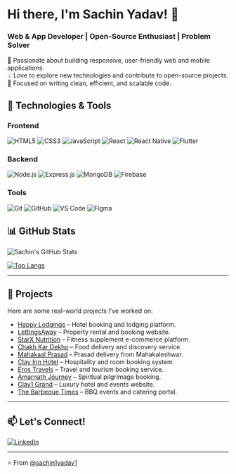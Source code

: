 # Hi there, I'm Sachin Yadav! 👋

### Web & App Developer | Open-Source Enthusiast | Problem Solver

🚀 Passionate about building responsive, user-friendly web and mobile applications.  
💡 Love to explore new technologies and contribute to open-source projects.  
🎯 Focused on writing clean, efficient, and scalable code.  

## 🔧 Technologies & Tools

### Frontend
![HTML5](https://img.shields.io/badge/-HTML5-E34F26?style=flat&logo=html5&logoColor=white)
![CSS3](https://img.shields.io/badge/-CSS3-1572B6?style=flat&logo=css3&logoColor=white)
![JavaScript](https://img.shields.io/badge/-JavaScript-F7DF1E?style=flat&logo=javascript&logoColor=black)
![React](https://img.shields.io/badge/-React-61DAFB?style=flat&logo=react&logoColor=black)
![React Native](https://img.shields.io/badge/-React_Native-61DAFB?style=flat&logo=react&logoColor=black)
![Flutter](https://img.shields.io/badge/-Flutter-02569B?style=flat&logo=flutter&logoColor=white)

### Backend
![Node.js](https://img.shields.io/badge/-Node.js-339933?style=flat&logo=node.js&logoColor=white)
![Express.js](https://img.shields.io/badge/-Express.js-000000?style=flat&logo=express&logoColor=white)
![MongoDB](https://img.shields.io/badge/-MongoDB-47A248?style=flat&logo=mongodb&logoColor=white)
![Firebase](https://img.shields.io/badge/-Firebase-FFCA28?style=flat&logo=firebase&logoColor=black)

### Tools
![Git](https://img.shields.io/badge/-Git-F05032?style=flat&logo=git&logoColor=white)
![GitHub](https://img.shields.io/badge/-GitHub-181717?style=flat&logo=github&logoColor=white)
![VS Code](https://img.shields.io/badge/-VS_Code-007ACC?style=flat&logo=visual-studio-code&logoColor=white)
![Figma](https://img.shields.io/badge/-Figma-F24E1E?style=flat&logo=figma&logoColor=white)

## 📊 GitHub Stats

![Sachin's GitHub Stats](https://github-readme-stats.vercel.app/api?username=sachin1yadav1&show_icons=true&theme=radical)

[![Top Langs](https://github-readme-stats.vercel.app/api/top-langs/?username=sachin1yadav1&layout=compact&theme=radical)](https://github.com/sachin1yadav1)

---

## 🚀 Projects

Here are some real-world projects I’ve worked on:

- [Happy Lodgings](https://happylodgings.com/) – Hotel booking and lodging platform.  
- [LettingsAway](https://lettingsaway.com/) – Property rental and booking website.  
- [StarX Nutrition](https://starxnutrition.com/) – Fitness supplement e-commerce platform.  
- [Chakh Kar Dekho](https://chakhkardekho.com/) – Food delivery and discovery service.  
- [Mahakaal Prasad](https://www.mahakaalprasad.com/) – Prasad delivery from Mahakaleshwar.  
- [Clay Inn Hotel](https://clayinnhotel.com/) – Hospitality and room booking system.  
- [Eros Travels](https://erostravels.com/) – Travel and tourism booking service.  
- [Amarnath Journey](http://amarnathjourney.com/) – Spiritual pilgrimage booking.  
- [Clay1 Grand](https://clay1grand.in/) – Luxury hotel and events website.  
- [The Barbeque Times](http://thebarbequetimes.com/) – BBQ events and catering portal.

---

## 📫 Let's Connect!

[![LinkedIn](https://img.shields.io/badge/-LinkedIn-0A66C2?style=flat&logo=linkedin&logoColor=white)](https://linkedin.com/in/sachin1yadav1)


---

⭐️ From [@sachin1yadav1](https://github.com/sachin1yadav1)
